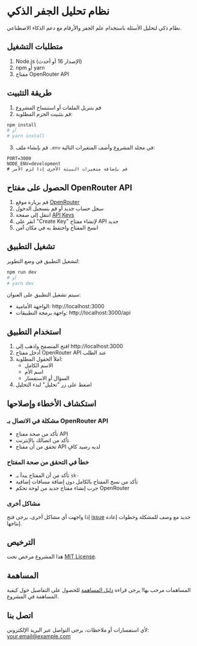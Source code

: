 # نظام تحليل الجفر الذكي

نظام ذكي لتحليل الأسئلة باستخدام علم الجفر والأرقام مع دعم الذكاء الاصطناعي.

## متطلبات التشغيل

1. Node.js (الإصدار 16 أو أحدث)
2. npm أو yarn
3. مفتاح OpenRouter API

## طريقة التثبيت

1. قم بتنزيل الملفات أو استنساخ المشروع
2. قم بتثبيت الحزم المطلوبة:

```bash
npm install
# أو
# yarn install
```

3. قم بإنشاء ملف `.env` في مجلد المشروع وأضف المتغيرات التالية:

```env
PORT=3000
NODE_ENV=development
# قم بإضافة متغيرات البيئة الأخرى إذا لزم الأمر
```

## الحصول على مفتاح OpenRouter API

1. قم بزيارة موقع [OpenRouter](https://openrouter.ai/)
2. سجل حساب جديد أو قم بتسجيل الدخول
3. انتقل إلى صفحة [API Keys](https://openrouter.ai/keys)
4. انقر على "Create Key" لإنشاء مفتاح API جديد
5. انسخ المفتاح واحتفظ به في مكان آمن

## تشغيل التطبيق

لتشغيل التطبيق في وضع التطوير:

```bash
npm run dev
# أو
# yarn dev
```

سيتم تشغيل التطبيق على العنوان:
- الواجهة الأمامية: http://localhost:3000
- واجهة برمجة التطبيقات: http://localhost:3000/api

## استخدام التطبيق

1. افتح المتصفح واذهب إلى http://localhost:3000
2. أدخل مفتاح OpenRouter API عند الطلب
3. املأ الحقول المطلوبة:
   - الاسم الكامل
   - اسم الأم
   - السؤال أو الاستفسار
4. اضغط على زر "تحليل" لبدء التحليل

## استكشاف الأخطاء وإصلاحها

### مشكلة في الاتصال بـ OpenRouter API
- تأكد من صحة مفتاح API
- تأكد من اتصالك بالإنترنت
- تحقق من أن مفتاح API لديه رصيد كافٍ

### خطأ في التحقق من صحة المفتاح
- تأكد من أن المفتاح يبدأ بـ `sk-`
- تأكد من نسخ المفتاح بالكامل دون إضافة مسافات إضافية
- جرب إنشاء مفتاح جديد من لوحة تحكم OpenRouter

### مشاكل أخرى
إذا واجهت أي مشاكل أخرى، يرجى فتح [issue](https://github.com/yourusername/jafr-analyzer/issues) جديد مع وصف للمشكلة وخطوات إعادة إنتاجها.

## الترخيص
هذا المشروع مرخص تحت [MIT License](LICENSE).

## المساهمة
المساهمات مرحب بها! يرجى قراءة [دليل المساهمة](CONTRIBUTING.md) للحصول على التفاصيل حول كيفية المساهمة في المشروع.

## اتصل بنا
لأي استفسارات أو ملاحظات، يرجى التواصل عبر البريد الإلكتروني: your.email@example.com
